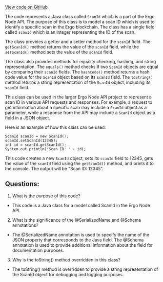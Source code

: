 [View code on GitHub](https://github.com/ergoplatform/ergo-appkit/java-client-generated/src/main/java/org/ergoplatform/restapi/client/ScanId.java)

The code represents a Java class called `ScanId` which is a part of the Ergo Node API. The purpose of this class is to model a scan ID which is used to identify a specific scan in the Ergo blockchain. The class has a single field called `scanId` which is an integer representing the ID of the scan. 

The class provides a getter and a setter method for the `scanId` field. The `getScanId()` method returns the value of the `scanId` field, while the `setScanId()` method sets the value of the `scanId` field. 

The class also provides methods for equality checking, hashing, and string representation. The `equals()` method checks if two `ScanId` objects are equal by comparing their `scanId` fields. The `hashCode()` method returns a hash code value for the `ScanId` object based on its `scanId` field. The `toString()` method returns a string representation of the `ScanId` object, including its `scanId` field.

This class can be used in the larger Ergo Node API project to represent a scan ID in various API requests and responses. For example, a request to get information about a specific scan may include a `ScanId` object as a parameter, while a response from the API may include a `ScanId` object as a field in a JSON object. 

Here is an example of how this class can be used:

```
ScanId scanId = new ScanId();
scanId.setScanId(12345);
int id = scanId.getScanId();
System.out.println("Scan ID: " + id);
```

This code creates a new `ScanId` object, sets its `scanId` field to 12345, gets the value of the `scanId` field using the `getScanId()` method, and prints it to the console. The output will be "Scan ID: 12345".
## Questions: 
 1. What is the purpose of this code?
- This code is a Java class for a model called ScanId in the Ergo Node API.

2. What is the significance of the @SerializedName and @Schema annotations?
- The @SerializedName annotation is used to specify the name of the JSON property that corresponds to the Java field. The @Schema annotation is used to provide additional information about the field for documentation purposes.

3. Why is the toString() method overridden in this class?
- The toString() method is overridden to provide a string representation of the ScanId object for debugging and logging purposes.
